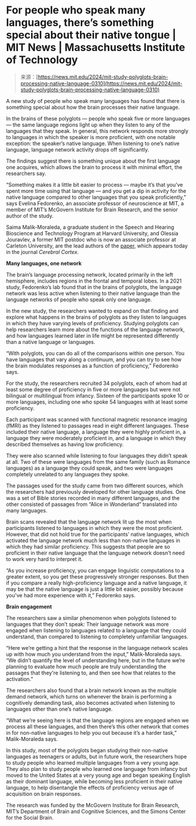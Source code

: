 <!--yml
category: 未分类
date: 2024-05-27 14:52:01
-->

# For people who speak many languages, there’s something special about their native tongue | MIT News | Massachusetts Institute of Technology

> 来源：[https://news.mit.edu/2024/mit-study-polyglots-brain-processing-native-language-0310](https://news.mit.edu/2024/mit-study-polyglots-brain-processing-native-language-0310)

A new study of people who speak many languages has found that there is something special about how the brain processes their native language.

In the brains of these polyglots — people who speak five or more languages — the same language regions light up when they listen to any of the languages that they speak. In general, this network responds more strongly to languages in which the speaker is more proficient, with one notable exception: the speaker’s native language. When listening to one’s native language, language network activity drops off significantly.

The findings suggest there is something unique about the first language one acquires, which allows the brain to process it with minimal effort, the researchers say.

“Something makes it a little bit easier to process — maybe it’s that you’ve spent more time using that language — and you get a dip in activity for the native language compared to other languages that you speak proficiently,” says Evelina Fedorenko, an associate professor of neuroscience at MIT, a member of MIT’s McGovern Institute for Brain Research, and the senior author of the study.

Saima Malik-Moraleda, a graduate student in the Speech and Hearing Bioscience and Technology Program at Harvard University, and Olessia Jouravlev, a former MIT postdoc who is now an associate professor at Carleton University, are the lead authors of the [paper](https://academic.oup.com/cercor/article/34/3/bhae049/7625489), which appears today in the journal *Cerebral Cortex*.

**Many languages, one network**

The brain’s language processing network, located primarily in the left hemisphere, includes regions in the frontal and temporal lobes. In a 2021 study, Fedorenko’s lab found that in the brains of polyglots, the language network was less active when listening to their native language than the language networks of people who speak only one language. 

In the new study, the researchers wanted to expand on that finding and explore what happens in the brains of polyglots as they listen to languages in which they have varying levels of proficiency. Studying polyglots can help researchers learn more about the functions of the language network, and how languages learned later in life might be represented differently than a native language or languages.

“With polyglots, you can do all of the comparisons within one person. You have languages that vary along a continuum, and you can try to see how the brain modulates responses as a function of proficiency,” Fedorenko says.

For the study, the researchers recruited 34 polyglots, each of whom had at least some degree of proficiency in five or more languages but were not bilingual or multilingual from infancy. Sixteen of the participants spoke 10 or more languages, including one who spoke 54 languages with at least some proficiency.

Each participant was scanned with functional magnetic resonance imaging (fMRI) as they listened to passages read in eight different languages. These included their native language, a language they were highly proficient in, a language they were moderately proficient in, and a language in which they described themselves as having low proficiency.

They were also scanned while listening to four languages they didn’t speak at all. Two of these were languages from the same family (such as Romance languages) as a language they could speak, and two were languages completely unrelated to any languages they spoke.

The passages used for the study came from two different sources, which the researchers had previously developed for other language studies. One was a set of Bible stories recorded in many different languages, and the other consisted of passages from “Alice in Wonderland” translated into many languages.

Brain scans revealed that the language network lit up the most when participants listened to languages in which they were the most proficient. However, that did not hold true for the participants’ native languages, which activated the language network much less than non-native languages in which they had similar proficiency. This suggests that people are so proficient in their native language that the language network doesn’t need to work very hard to interpret it.

“As you increase proficiency, you can engage linguistic computations to a greater extent, so you get these progressively stronger responses. But then if you compare a really high-proficiency language and a native language, it may be that the native language is just a little bit easier, possibly because you've had more experience with it,” Fedorenko says.

**Brain engagement**

The researchers saw a similar phenomenon when polyglots listened to languages that they don’t speak: Their language network was more engaged when listening to languages related to a language that they could understand, than compared to listening to completely unfamiliar languages.

“Here we’re getting a hint that the response in the language network scales up with how much you understand from the input,” Malik-Moraleda says. “We didn’t quantify the level of understanding here, but in the future we’re planning to evaluate how much people are truly understanding the passages that they're listening to, and then see how that relates to the activation.”

The researchers also found that a brain network known as the multiple demand network, which turns on whenever the brain is performing a cognitively demanding task, also becomes activated when listening to languages other than one’s native language.

“What we’re seeing here is that the language regions are engaged when we process all these languages, and then there’s this other network that comes in for non-native languages to help you out because it’s a harder task,” Malik-Moraleda says.

In this study, most of the polyglots began studying their non-native languages as teenagers or adults, but in future work, the researchers hope to study people who learned multiple languages from a very young age. They also plan to study people who learned one language from infancy but moved to the United States at a very young age and began speaking English as their dominant language, while becoming less proficient in their native language, to help disentangle the effects of proficiency versus age of acquisition on brain responses.

The research was funded by the McGovern Institute for Brain Research, MIT’s Department of Brain and Cognitive Sciences, and the Simons Center for the Social Brain.